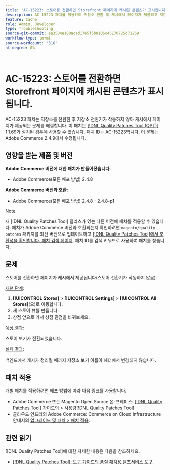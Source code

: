 ```yaml
---
title: 'AC-15223: 스토어를 전환하면 Storefront 페이지에 캐시된 콘텐츠가 표시됩니다.'
description: AC-15223 패치를 적용하여 저장소 전환 후 캐시에서 페이지가 제공되고 저장소가 예상대로 전환되지 않는 Adobe Commerce 문제를 해결합니다.
feature: Cache
role: Admin, Developer
type: Troubleshooting
source-git-commit: ea3584e180acad1765f5b8105c45170725c71269
workflow-type: tm+mt
source-wordcount: '316'
ht-degree: 0%

---
```



# AC-15223: 스토어를 전환하면 Storefront 페이지에 캐시된 콘텐츠가 표시됩니다.

AC-15223 패치는 저장소를 전환한 후 저장소 전환기가 작동하지 않아 캐시에서 페이지가 제공되는 문제를 해결합니다. 이 패치는 [[!DNL Quality Patches Tool (QPT)]](/help/tools/quality-patches-tool/quality-patches-tool-to-self-serve-quality-patches.md) 1.1.69가 설치된 경우에 사용할 수 있습니다. 패치 ID는 AC-15223입니다. 이 문제는 Adobe Commerce 2.4.9에서 수정됩니다.

## 영향을 받는 제품 및 버전

**Adobe Commerce 버전에 대한 패치가 만들어졌습니다.**

* Adobe Commerce(모든 배포 방법) 2.4.8

**Adobe Commerce 버전과 호환:**

* Adobe Commerce(모든 배포 방법) 2.4.8 - 2.4.8-p1

>[!NOTE]
>
>새 [!DNL Quality Patches Tool] 릴리스가 있는 다른 버전에 패치를 적용할 수 있습니다. 패치가 Adobe Commerce 버전과 호환되는지 확인하려면 `magento/quality-patches` 패키지를 최신 버전으로 업데이트하고 [[!DNL Quality Patches Tool]에서 호환성을 확인합니다. 패치 검색 페이지](https://experienceleague.adobe.com/tools/commerce-quality-patches/index.html). 패치 ID를 검색 키워드로 사용하여 패치를 찾습니다.

## 문제

스토어를 전환하면 페이지가 캐시에서 제공됩니다(스토어 전환기가 작동하지 않음).

<u>재현 단계</u>:

1. **[!UICONTROL Stores]** > **[!UICONTROL Settings]** > **[!UICONTROL All Stores]**(으)로 이동합니다.
2. 새 스토어 뷰를 만듭니다.
3. 상점 앞으로 가서 상점 관점을 바꿔보세요.

<u>예상 결과</u>:

스토어 보기가 전환되었습니다.

<u>실제 결과</u>:

백엔드에서 캐시가 정리될 때까지 저장소 보기 이름이 헤더에서 변경되지 않습니다.

## 패치 적용

개별 패치를 적용하려면 배포 방법에 따라 다음 링크를 사용합니다.

* Adobe Commerce 또는 Magento Open Source 온-프레미스: [[!DNL Quality Patches Tool]  가이드의 ](/help/tools/quality-patches-tool/usage.md)> 사용량[!DNL Quality Patches Tool]
* 클라우드 인프라의 Adobe Commerce: Commerce on Cloud Infrastructure 안내서의 [업그레이드 및 패치 > 패치 적용](https://experienceleague.adobe.com/docs/commerce-cloud-service/user-guide/develop/upgrade/apply-patches.html).

## 관련 읽기

[!DNL Quality Patches Tool]에 대한 자세한 내용은 다음을 참조하세요.

* [[!DNL Quality Patches Tool]: 도구 가이드의 품질 패치용 셀프서비스 도구](/help/tools/quality-patches-tool/quality-patches-tool-to-self-serve-quality-patches.md).
